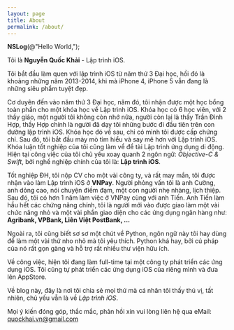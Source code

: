 ```yaml
---
layout: page
title: About
permalink: /about/
---
```


**NSLog**(@"Hello World,");


Tôi là **Nguyễn Quốc Khải** - Lập trình iOS.

Tôi bắt đầu làm quen với lập trình iOS từ năm thứ 3 Đại học, hồi đó là khoảng những năm 2013-2014, khi mà iPhone 4, iPhone 5 vẫn đang là những siêu phẩm tuyệt đẹp.

Cơ duyên đến vào năm thứ 3 Đại học, năm đó, tôi nhận được một học bổng toàn phần cho một khóa học về Lập trình iOS. Khóa học có 6 học viên, với 2 thầy giáo, một người tôi không còn nhớ nữa, người còn lại là thầy Trần Đình Hợp, thầy Hợp chính là người đã dạy tôi những bước đi đầu tiên trên con đường lập trình iOS. Khóa học đó về sau, chỉ có mình tôi được cấp chứng chỉ. Sau đó, tôi bắt đầu mày mò tìm hiểu và say mê hơn với Lập trình iOS. Khóa luận tốt nghiệp của tôi cũng làm về đề tài Lập trình ứng dụng di động. Hiện tại công việc của tôi chủ yếu xoay quanh 2 ngôn ngữ: *Objective-C & Swift*, bởi nghề nghiệp chính của tôi là: **Lập trình iOS**.

Tốt nghiệp ĐH, tôi nộp CV cho một vài công ty, và rất may mắn, tôi được nhận vào làm Lập trình iOS ở **VNPay**. Người phỏng vấn tôi là anh Cường, anh dỏng cao, nói chuyện điềm đạm, một con người nhẹ nhàng, lịch thiệp. Sau đó, tôi có hơn 1 năm làm việc ở VNPay cùng với anh Tiến. Anh Tiến làm hầu hết các chứng năng chính, tôi là người mới vào được giao làm một vài chức năng nhỏ và một vài phần giao diện cho các ứng dụng ngân hàng như: **Agribank, VPBank, Liên Việt PostBank, ...**

Ngoài ra, tôi cũng biết sơ sơ một chút về Python, ngôn ngữ này tôi hay dùng để làm một vài thứ nho nhỏ mà tôi yêu thích. Python khá hay, bởi cú pháp của nó rất gọn gàng và hỗ trợ rất nhiều thư viện hữu ích.

Về công việc, hiện tôi đang làm full-time tại một công ty phát triển các ứng dụng iOS. Tôi cũng tự phát triển các ứng dụng iOS của riêng mình và đưa lên AppStore.

Về blog này, đây là nơi tôi chia sẻ mọi thứ mà cá nhân tôi thấy thú vị, tất nhiên, chủ yếu vẫn là về *Lập trình iOS*.


Mọi ý kiến đóng góp, thắc mắc, phản hồi xin vui lòng liên hệ qua eMail: [quockhai.vn@gmail.com](mailto:quockhai.vn@gmail.com)